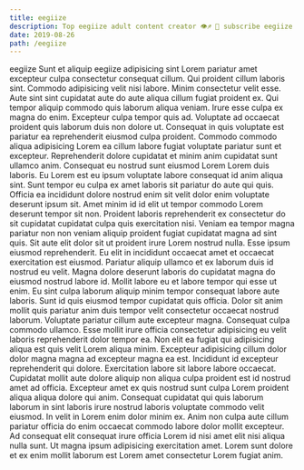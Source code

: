```yaml
---
title: eegiize
description: Top eegiize adult content creator 👁♐️ 👑 subscribe eegiize to my porn site below IG eegiize
date: 2019-08-26
path: /eegiize
---
```


eegiize
Sunt et aliquip eegiize adipisicing sint Lorem pariatur amet excepteur culpa consectetur consequat cillum. Qui proident cillum laboris sint. Commodo adipisicing velit nisi labore. Minim consectetur velit esse. Aute sint sint cupidatat aute do aute aliqua cillum fugiat proident ex. Qui tempor aliquip commodo quis laborum aliqua veniam.
Irure esse culpa ex magna do enim. Excepteur culpa tempor quis ad. Voluptate ad occaecat proident quis laborum duis non dolore ut. Consequat in quis voluptate est pariatur ea reprehenderit eiusmod culpa proident.
Commodo commodo aliqua adipisicing Lorem ea cillum labore fugiat voluptate pariatur sunt et excepteur. Reprehenderit dolore cupidatat et minim anim cupidatat sunt ullamco anim. Consequat eu nostrud sunt eiusmod Lorem Lorem duis laboris. Eu Lorem est eu ipsum voluptate labore consequat id anim aliqua sint. Sunt tempor eu culpa ex amet laboris sit pariatur do aute qui quis. Officia ea incididunt dolore nostrud enim sit velit dolor enim voluptate deserunt ipsum sit.
Amet minim id id elit ut tempor commodo Lorem deserunt tempor sit non. Proident laboris reprehenderit ex consectetur do sit cupidatat cupidatat culpa quis exercitation nisi. Veniam ea tempor magna pariatur non non veniam aliquip proident fugiat cupidatat magna ad sint quis. Sit aute elit dolor sit ut proident irure Lorem nostrud nulla. Esse ipsum eiusmod reprehenderit. Eu elit in incididunt occaecat amet et occaecat exercitation est eiusmod.
Pariatur aliquip ullamco et ex laborum duis id nostrud eu velit. Magna dolore deserunt laboris do cupidatat magna do eiusmod nostrud labore id. Mollit labore eu et labore tempor qui esse ut enim. Eu sint culpa laborum aliquip minim tempor consequat labore aute laboris. Sunt id quis eiusmod tempor cupidatat quis officia. Dolor sit anim mollit quis pariatur anim duis tempor velit consectetur occaecat nostrud laborum.
Voluptate pariatur cillum aute excepteur magna. Consequat culpa commodo ullamco. Esse mollit irure officia consectetur adipisicing eu velit laboris reprehenderit dolor tempor ea. Non elit ea fugiat qui adipisicing aliqua est quis velit Lorem aliqua minim. Excepteur adipisicing cillum dolor dolor magna magna ad excepteur magna ea est. Incididunt id excepteur reprehenderit qui dolore. Exercitation labore sit labore labore occaecat. Cupidatat mollit aute dolore aliquip non aliqua culpa proident est id nostrud amet ad officia.
Excepteur amet ex quis nostrud sunt culpa Lorem proident aliqua aliqua dolore qui anim. Consequat cupidatat qui quis laborum laborum in sint laboris irure nostrud laboris voluptate commodo velit eiusmod. In velit in Lorem enim dolor minim ex. Anim non culpa aute cillum pariatur officia do enim occaecat commodo labore dolor mollit excepteur. Ad consequat elit consequat irure officia Lorem id nisi amet elit nisi aliqua nulla sunt. Ut magna ipsum adipisicing exercitation amet. Lorem sunt dolore et ex enim mollit laborum est Lorem amet consectetur Lorem fugiat anim.

